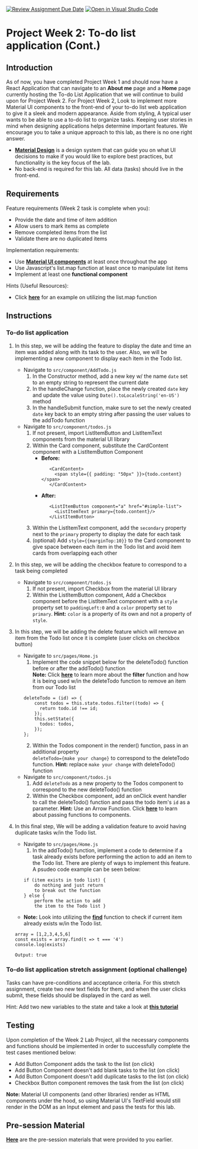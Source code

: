[![Review Assignment Due Date](https://classroom.github.com/assets/deadline-readme-button-22041afd0340ce965d47ae6ef1cefeee28c7c493a6346c4f15d667ab976d596c.svg)](https://classroom.github.com/a/r9S7wyqT)
[![Open in Visual Studio Code](https://classroom.github.com/assets/open-in-vscode-2e0aaae1b6195c2367325f4f02e2d04e9abb55f0b24a779b69b11b9e10269abc.svg)](https://classroom.github.com/online_ide?assignment_repo_id=15267464&assignment_repo_type=AssignmentRepo)

# Project Week 2: To-do list application (Cont.)

## Introduction

As of now, you have completed Project Week 1 and should now have a React Application that can navigate to an **About me** page and a **Home** page currently hosting the To-do List Application that we will continue to build upon for Project Week 2. For Project Week 2, Look to implement more Material UI components to the front-end of your to-do list web application to give it a sleek and modern appearance. Aside from styling, A typical user wants to be able to use a to-do list to organize tasks. Keeping user stories in mind when designing applications helps determine important features. We encourage you to take a unique approach to this lab, as there is no one right answer.

- [**Material Design**](https://material.io/design/introduction) is a design system that can guide you on what UI decisions to make if you would like to explore best practices, but functionality is the key focus of the lab.
- No back-end is required for this lab. All data (tasks) should live in the front-end.

## Requirements

Feature requirements (Week 2 task is complete when you):

- Provide the date and time of item addition
- Allow users to mark items as complete
- Remove completed items from the list
- Validate there are no duplicated items

Implementation requirements:

- Use [**Material UI components**](https://material-ui.com/) at least once throughout the app
- Use Javascript's list.map function at least once to manipulate list items
- Implement at least one **functional component**

Hints (Useful Resources):

- Click [**here**](https://react.dev/learn/rendering-lists) for an example on utilizing the list.map function

## Instructions

### To-do list application

1. In this step, we will be adding the feature to display the date and time an item was added along with its task to the user. Also, we will be implementing a new component to display each item in the Todo list.

   - Navigate to `src/component/AddTodo.js`
     1. In the Constructor method, add a new key w/ the name `date` set to an empty string to represent the current date
     2. In the handleChange function, place the newly created `date` key and update the value using `Date().toLocaleString('en-US')` method
     3. In the handleSubmit function, make sure to set the newly created `date` key back to an empty string after passing the user values to the addTodo function
   - Navigate to `src/component/todos.js`
     1. If not present, import ListItemButton and ListItemText components from the material UI library
     2. Within the Card component, substitute the CardContent component with a ListItemButton Component
        - **Before:**
          ```
             <CardContent>
               <span style={{ padding: "50px" }}>{todo.content}</span>
             </CardContent>
          ```
        - **After:**
          ```
             <ListItemButton component="a" href="#simple-list">
               <ListItemText primary={todo.content}/>
             </ListItemButton>
          ```
     3. Within the ListItemText component, add the `secondary` property next to the `primary` property to display the date for each task
     4. (optional) Add `style={{marginTop:10}}` to the Card component to give space between each item in the Todo list and avoid item cards from overlapping each other

2. In this step, we will be adding the checkbox feature to correspond to a task being completed
   - Navigate to `src/component/todos.js`
     1. If not present, import Checkbox from the material UI library
     2. Within the ListItemButton component, Add a Checkbox component before the ListItemText component with a `style` property set to `paddingLeft:0` and a `color` property set to `primary`. **Hint:** `color` is a property of its own and not a property of `style`.
3. In this step, we will be adding the delete feature which will remove an item from the Todo list once it is complete (user clicks on checkbox button)
   - Navigate to `src/pages/Home.js`
     1. Implement the code snippet below for the deleteTodo() function before or after the addTodo() function\
        **Note:** Click [**here**](https://upmostly.com/tutorials/react-filter-filtering-arrays-in-react-with-examples) to learn more about the **filter** function and how it is being used w/in the deleteTodo function to remove an item from our Todo list
     ```
     deleteTodo = (id) => {
         const todos = this.state.todos.filter((todo) => {
           return todo.id !== id;
         });
         this.setState({
           todos: todos,
         });
     };
     ```
     2. Within the Todos component in the render() function, pass in an additional property\
        `deleteTodo={make your change}` to correspond to the deleteTodo function. **Hint:** replace `make your change` with deleteTodo() function
   - Navigate to `src/component/todos.js`
     1. Add `deleteTodo` as a new property to the Todos component to correspond to the new deleteTodo() function
     2. Within the Checkbox component, add an onClick event handler to call the deleteTodo() function and pass the todo item's `id` as a parameter. **Hint:** Use an Arrow Function. Click [**here**](https://reactjs.org/docs/faq-functions.html) to learn about passing functions to components.
4. In this final step, We will be adding a validation feature to avoid having duplicate tasks w/in the Todo list.
   - Navigate to `src/pages/Home.js`
     1. In the addTodo() function, implement a code to determine if a task already exists before performing the action to add an item to the Todo list. There are plenty of ways to implement this feature.\
        A psudeo code example can be seen below:
     ```
     if (item exists in todo list) {
         do nothing and just return
         to break out the function
     } else {
         perform the action to add
         the item to the Todo list }
     ```
   - **Note:** Look into utilizing the [**find**](https://developer.mozilla.org/en-US/docs/Web/JavaScript/Reference/Global_Objects/Array/find) function to check if current item already exists w/in the Todo list.
   ```
   array = [1,2,3,4,5,6]
   const exists = array.find(t => t === '4')
   console.log(exists)

   Output: true
   ```

### To-do list application stretch assignment (optional challenge)

Tasks can have pre-conditions and acceptance criteria. For this stretch assignment, create two new text fields for them, and when the user clicks submit, these fields should be displayed in the card as well.

Hint: Add two new variables to the state and take a look at [**this tutorial**](<https://www.tutorialspoint.com/how-to-use-the-handlechange-function-in-react-component#:~:text=In%20the%20handleChange()%20function%2C%20we%20can%20get%20the%20name,()%20function%20handles%20all%20inputs.>)

## Testing

Upon completion of the Week 2 Lab Project, all the necessary components and functions should be implemented in order to successfully complete the test cases mentioned below:

- Add Button Component adds the task to the list (on click)
- Add Button Component doesn't add blank tasks to the list (on click)
- Add Button Component doesn't add duplicate tasks to the list (on click)
- Checkbox Button component removes the task from the list (on click)

**Note:** Material UI components (and other libraries) render as HTML components under the hood, so using Material UI's TextField would still render in the DOM as an Input element and pass the tests for this lab.

## Pre-session Material

[**Here**](https://ibm.box.com/s/ir3pw5dzwluftvvh96ywbfx46senjlbb) are the pre-session materials that were provided to you earlier.
